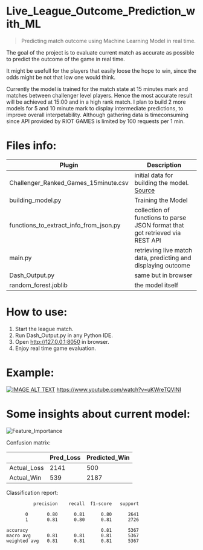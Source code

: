 # Live_League_Outcome_Prediction_with_ML
> Predicting match outcome using Machine Learning Model in real time.

The goal of the project is to evaluate current match as accurate as possible to predict the outcome of the game in real time.

It might be usefull for the players that easily loose the hope to win, since the odds might be not that low one would think.

Currently the model is trained for the match state at 15 minutes mark and matches between challenger level players.
Hence the most accurate result will be achieved at 15:00 and in a high rank match.
I plan to build 2 more models for 5 and 10 minute mark to display intermediate predictions, to improve overall interpetability.
Although gathering data is timeconsuming since API provided by RIOT GAMES is limited by 100 requests per 1 min.


# Files info:

| Plugin | Description |
| ------ | ------ |
| Challenger_Ranked_Games_15minute.csv | initial data for building the model. [Source](https://www.kaggle.com/datasets/benfattori/league-of-legends-diamond-games-first-15-minutes) |
| building_model.py | Training the Model |
| functions_to_extract_info_from_json.py | collection of functions to parse JSON format that got retrieved via REST API |
| main.py | retrieving live match data, predicting and displaying outcome |
| Dash_Output.py | same but in browser |
| random_forest.joblib | the model itself |


# How to use:
1. Start the league match.
2. Run Dash_Output.py in any Python IDE.
3. Open http://127.0.0.1:8050 in browser.
4. Enjoy real time game evaluation.

# Example:

[![IMAGE ALT TEXT](http://img.youtube.com/vi/uKWreTQVlNI/maxresdefault.jpg)](http://www.youtube.com/watch?v=uKWreTQVlNI "League of Legends Win Prediction in Real Time")
https://www.youtube.com/watch?v=uKWreTQVlNI


# Some insights about current model:

![Feature_Importance](https://user-images.githubusercontent.com/34164295/172269850-20342cc0-e74d-4aa1-a38c-a7b97ab84d52.png)

Confusion matrix:

|  | Pred_Loss | Predicted_Win |
| ------ | ------ |  ------ |
| Actual_Loss  | 2141 |  500 |
| Actual_Win |539 | 2187 |


Classification report:

              precision    recall  f1-score   support

           0       0.80      0.81      0.80      2641
           1       0.81      0.80      0.81      2726

    accuracy                           0.81      5367
    macro avg      0.81      0.81      0.81      5367
    weighted avg   0.81      0.81      0.81      5367


